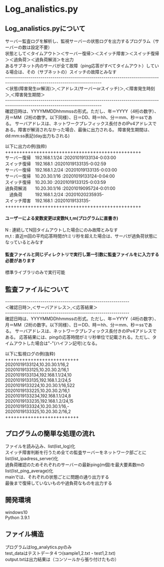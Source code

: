 # Log_analistics.py
## Log_analistics.pyについて
サーバー監査ログを解析し、監視サーバーの状態ログを出力するプログラム（サーバーの数は設定不要）<br>
状態として＜タイムアウト＞＜サーバー復帰＞＜スイッチ障害＞＜スイッチ復帰＞＜過負荷＞＜過負荷解消＞を出力<br>
あるサブネット内のサーバが全て故障（ping応答がすべてタイムアウト）している場合は、その（サブネットの）スイッチの故障とみなす<br>
-------------------------------------------------------------------------------------------------------------------------------<br>
＜状態(障害発生or解消)＞,＜アドレス(サーバーorスイッチ)＞,＜障害発生時刻＞,＜障害発生期間＞<br>
-------------------------------------------------------------------------------------------------------------------------------<br>
確認日時は、YYYYMMDDhhmmssの形式。ただし、年＝YYYY（4桁の数字）、月＝MM（2桁の数字。以下同様）、日＝DD、時＝hh、分＝mm、秒＝ssである。
サーバアドレスは、ネットワークプレフィックス長付きのIPv4アドレスである。障害が解消されなかった場合、最後に出力される。
障害発生期間は、dd:mm:ss表記(day出力もされる)<br>

以下に出力の例(抜粋)<br>
++++++++++++++++++++++++++++++++++++++++++++++++<br>
サーバー復帰　192.168.1.1/24 :20201019133134-0:03:00<br>
スイッチ復帰　192.168.1			:20201019133135-0:02:59<br>
サーバー復帰　192.168.1.2/24 :20201019133135-0:03:00<br>
サーバー復帰　10.20.30.1/16	:20201019133124-0:04:00<br>
スイッチ復帰　10.20.30				:20201019133125-0:03:59<br>
過負荷解消　　10.20.30.1/16	:20201019095724-0:01:00<br>
　過負荷　　　192.168.1.2/24 :20201020235935-<br>
スイッチ障害　192.168.1			:20201019133135-<br>
++++++++++++++++++++++++++++++++++++++++++++++++<br>

#### ユーザーによる変数変更は変数N,t,m(プログラムに直書き)<br>
N : 連続してN回タイムアウトした場合にのみ故障とみなす<br>
m,t : 直近m回の平均応答時間がtミリ秒を超えた場合は、サーバが過負荷状態になっているとみなす<br>
#### 監査ファイルと同じディレクトリで実行し第一引数に監査ファイルをに入力する必要があります
標準ライブラリのみで実行可能

## 監査ファイルについて
---------------------------------------------------------------<br>
＜確認日時＞,＜サーバアドレス＞,＜応答結果＞<br>
---------------------------------------------------------------<br>
確認日時は、YYYYMMDDhhmmssの形式。ただし、年＝YYYY（4桁の数字）、月＝MM（2桁の数字。以下同様）、日＝DD、時＝hh、分＝mm、秒＝ssである。
サーバアドレスは、ネットワークプレフィックス長付きのIPv4アドレスである。
応答結果には、pingの応答時間がミリ秒単位で記載される。ただし、タイムアウトした場合は"-"(ハイフン記号)となる。<br>

以下に監視ログの例(抜粋)<br>
++++++++++++++++++++++++++<br>
20201019133124,10.20.30.1/16,2<br>
20201019133125,10.20.30.2/16,1<br>
20201019133134,192.168.1.1/24,10<br>
20201019133135,192.168.1.2/24,5<br>
20201019133224,10.20.30.1/16,522<br>
20201019133225,10.20.30.2/16,1<br>
20201019133234,192.168.1.1/24,8<br>
20201019133235,192.168.1.2/24,15<br>
20201019133324,10.20.30.1/16,-<br>
20201019133325,10.20.30.2/16,2<br>
++++++++++++++++++++++++++<br>

## プログラムの簡単な処理の流れ
ファイルを読み込み、list(list_log)化<br>
スイッチ障害判断を行うため全ての監査サーバーをネットワーク部ごとにlist(list_ipadress_server)化<br>
過負荷確認のためそれぞれのサーバーの最新ping(m個)を最大要素数mのlist(list_ping_average)化<br>
mainでは、それぞれの状態ごとに問題の通り出力する<br>
最後まで復帰していないものや過負荷なものを出力する<br>

## 開発環境
windows10<br>
Python 3.9.1<br>

## ファイル構造
プログラムはlog_analytics.pyのみ<br>
test_dataはテストデータ４つ(sample1,2.txt・test1,2.txt)<br>
output.txtは出力結果は（コンソールから張り付けたもの）<br>
